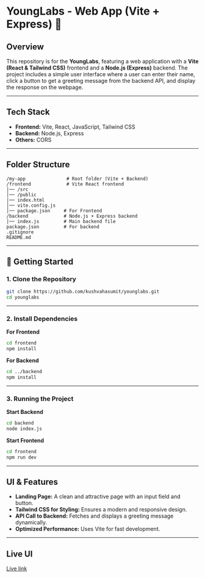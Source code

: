 # YoungLabs - Web App (Vite + Express) 🚀  

##  Overview  
This repository is for the **YoungLabs**, featuring a web application with a **Vite (React & Tailwind CSS)** frontend and a **Node.js (Express)** backend. The project includes a simple user interface where a user can enter their name, click a button to get a greeting message from the backend API, and display the response on the webpage.

---

##  Tech Stack  
- **Frontend:** Vite, React, JavaScript, Tailwind CSS  
- **Backend:** Node.js, Express  
- **Others:** CORS 

---

##  Folder Structure  
```
/my-app               # Root folder (Vite + Backend)
/frontend             # Vite React frontend
│── /src
│── /public
|── index.html
│── vite.config.js
│── package.json     # For Frontend
/backend             # Node.js + Express backend
│── index.js         # Main backend file
package.json         # For backend
.gitignore
README.md  
```

---

## 🚀 Getting Started  

### 1. Clone the Repository  
```sh
git clone https://github.com/kushvahasumit/younglabs.git
cd younglabs
```

---

### 2. Install Dependencies  

**For Frontend**  
```sh
cd frontend
npm install
```

**For Backend**  
```sh
cd ../backend
npm install
```

---

### 3. Running the Project  

**Start Backend**  
```sh
cd backend
node index.js
```

**Start Frontend**  
```sh
cd frontend
npm run dev
```

---

##  UI & Features  
-  **Landing Page:** A clean and attractive page with an input field and button.  
-  **Tailwind CSS for Styling:** Ensures a modern and responsive design.  
-  **API Call to Backend:** Fetches and displays a greeting message dynamically.  
-  **Optimized Performance:** Uses Vite for fast development.  

---

## Live UI
[Live link](https://younglabs-eosin.vercel.app/)


